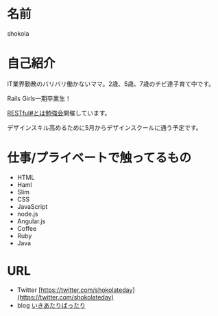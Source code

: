 # 名前
shokola

# 自己紹介
IT業界勤務のバリバリ働かないママ。2歳、5歳、7歳のチビ達子育て中です。

Rails Girls一期卒業生！

[RESTful#とは勉強会](https://rubychildren.doorkeeper.jp/)開催しています。

デザインスキル高めるために5月からデザインスクールに通う予定です。

# 仕事/プライベートで触ってるもの
- HTML
 - Haml
 - Slim
- CSS
- JavaScript
 - node.js
 - Angular.js
- Coffee
- Ruby
- Java

# URL
- Twitter [https://twitter.com/shokolateday](https://twitter.com/shokolateday)
- blog [いきあたりばったり](http://www.shokola.net/)
